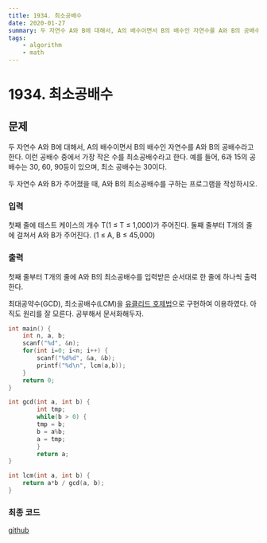 ```yaml
---
title: 1934. 최소공배수
date: 2020-01-27
summary: 두 자연수 A와 B에 대해서, A의 배수이면서 B의 배수인 자연수를 A와 B의 공배수라고 한다. 이런 공배수 중에서 가장 작은 수를 최소공배수라고 한다. 예를 들어, 6과 15의 공배수는 30, 60, 90등이 있으며, 최소 공배수는 30이다.
tags:
    - algorithm
    - math
---
```

# 1934. 최소공배수
## 문제
두 자연수 A와 B에 대해서, A의 배수이면서 B의 배수인 자연수를 A와 B의 공배수라고 한다. 이런 공배수 중에서 가장 작은 수를 최소공배수라고 한다. 예를 들어, 6과 15의 공배수는 30, 60, 90등이 있으며, 최소 공배수는 30이다.

두 자연수 A와 B가 주어졌을 때, A와 B의 최소공배수를 구하는 프로그램을 작성하시오.
### 입력
첫째 줄에 테스트 케이스의 개수 T(1 ≤ T ≤ 1,000)가 주어진다. 둘째 줄부터 T개의 줄에 걸쳐서 A와 B가 주어진다. (1 ≤ A, B ≤ 45,000)

### 출력
첫째 줄부터 T개의 줄에 A와 B의 최소공배수를 입력받은 순서대로 한 줄에 하나씩 출력한다.

최대공약수(GCD), 최소공배수(LCM)을 [유클리드 호제법](/datastructure-algorithm/2020/02/10/Euclidean)으로 구현하여 이용하였다. 아직도 원리를 잘 모른다. 공부해서 문서화해두자.
```cpp
int main() {
    int n, a, b;
    scanf("%d", &n);
    for(int i=0; i<n; i++) {
        scanf("%d%d", &a, &b);
        printf("%d\n", lcm(a,b));
    }
    return 0;
}

int gcd(int a, int b) {
        int tmp;
        while(b > 0) {
        tmp = b;
        b = a%b;
        a = tmp;
        }
        return a;
}

int lcm(int a, int b) {
    return a*b / gcd(a, b);
}
```
### 최종 코드

[github](https://github.com/shinjawkwang/bojPractice/blob/master/math/gcdORlcm/1934.cpp)